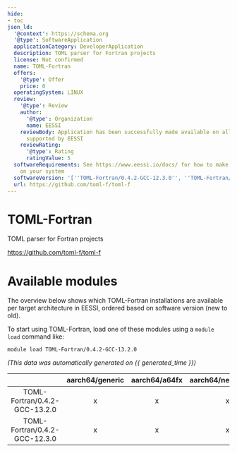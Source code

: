 ```yaml
---
hide:
- toc
json_ld:
  '@context': https://schema.org
  '@type': SoftwareApplication
  applicationCategory: DeveloperApplication
  description: TOML parser for Fortran projects
  license: Not confirmed
  name: TOML-Fortran
  offers:
    '@type': Offer
    price: 0
  operatingSystem: LINUX
  review:
    '@type': Review
    author:
      '@type': Organization
      name: EESSI
    reviewBody: Application has been successfully made available on all architectures
      supported by EESSI
    reviewRating:
      '@type': Rating
      ratingValue: 5
  softwareRequirements: See https://www.eessi.io/docs/ for how to make EESSI available
    on your system
  softwareVersion: '[''TOML-Fortran/0.4.2-GCC-12.3.0'', ''TOML-Fortran/0.4.2-GCC-13.2.0'']'
  url: https://github.com/toml-f/toml-f
---
```


TOML-Fortran
============


TOML parser for Fortran projects

https://github.com/toml-f/toml-f
# Available modules


The overview below shows which TOML-Fortran installations are available per target architecture in EESSI, ordered based on software version (new to old).

To start using TOML-Fortran, load one of these modules using a `module load` command like:

```shell
module load TOML-Fortran/0.4.2-GCC-13.2.0
```

*(This data was automatically generated on {{ generated_time }})*

| |aarch64/generic|aarch64/a64fx|aarch64/neoverse_n1|aarch64/neoverse_v1|aarch64/nvidia/grace|x86_64/generic|x86_64/amd/zen2|x86_64/amd/zen3|x86_64/amd/zen4|x86_64/intel/cascadelake|x86_64/intel/haswell|x86_64/intel/icelake|x86_64/intel/sapphirerapids|x86_64/intel/skylake_avx512|
| :---: | :---: | :---: | :---: | :---: | :---: | :---: | :---: | :---: | :---: | :---: | :---: | :---: | :---: | :---: |
|TOML-Fortran/0.4.2-GCC-13.2.0|x|x|x|x|x|x|x|x|x|x|x|x|x|x|
|TOML-Fortran/0.4.2-GCC-12.3.0|x|x|x|x|x|x|x|x|x|x|x|x|x|x|
